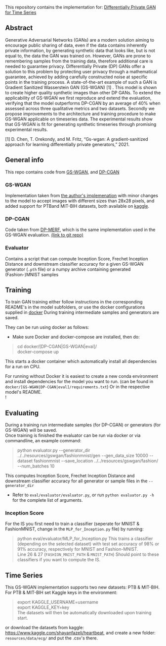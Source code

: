 This repository contains the implementation for: [Differentially Private GAN for Time Series](Differentially%20Private%20GAN%20for%20Time%20Series.pdf)

## Abstract
Generative Adversarial Networks (GANs) are a modern solution aiming to encourage public sharing of data, even if the data contains inherently private information, by generating synthetic data that looks like, but is not equal to, the data the GAN was trained on. However, GANs are prone to remembering samples from the training data, 
therefore additional care is needed to guarantee privacy. 
Differentially Private (DP) GANs offer a solution to this problem by protecting user privacy through a mathematical guarantee, achieved
by adding carefully constructed noise at specific points in the training process. A state-of-the-art 
example of such a GAN is Gradient Sanitized Wasserstein GAN (GS-WGAN) [1] . 
This model is shown to create higher quality synthetic images than other DP GANs. 
To extend the applicability of GS-WGAN we first reproduce and extend the evaluation, 
verifying that the model outperforms DP-CGAN by an average of 40\% when assessed across three
qualitative metrics and two datasets. Secondly we propose improvements to the architecture and 
training procedure to make GS-WGAN applicable on timeseries data. The experimental results show that GS-WGAN is fit for generating synthetic 
timeseries through promising experimental results.


[1] D. Chen, T. Orekondy, and M. Fritz, “Gs-wgan: A
gradient-sanitized approach for learning differentially
private generators,” 2021.

## General info
This repo contains code from [GS-WGAN](https://arxiv.org/pdf/2006.08265.pdf), and [DP-CGAN](https://arxiv.org/pdf/2001.09700.pdf) <br>

### GS-WGAN
Implementation taken from [the author's implemenation](https://github.com/DingfanChen/GS-WGAN) with minor changes to the model to accept images with different sizes than 28x28 pixels, and added support for PTBand MIT-BIH datasets, both available on [kaggle](kaggle.com/shayanfazeli/heartbeat). 

### DP-CGAN
Code taken from [DP-MERF](https://arxiv.org/abs/2002.11603), which is the same implementation used in the GS-WGAN evaluation. [(link to git repo)](https://github.com/frhrdr/dp-merf)

### Evaluator
Contains a script that can compute Inception Score, Frechet Inception Distance and downstream classifier accuracy for a given GS-WGAN generator (`.pth` file) or a numpy archive containing generated (Fashion-)MNIST samples

## Training
To train GAN training either follow instructions in the corresponding README's in the model subfolders, or use the docker configurations supplied in [docker](docker/)
During training intermediate samples and generators are saved.

They can be run using docker as follows:
* Make sure Docker and docker-compose are installed, then do:
> cd docker/[DP-CGAN|GS-WGAN|eval]/ <br>
> docker-compose up

This starts a docker container which automatically install all dependencies for a run on CPU. <br>

For running without Docker it is easiest to create a new conda environment and install dependencies for the model you want to run. (can be found in `docker/[GS-WGAN|DP-CGAN|eval]/requirements.txt`) Or in the respective model's README.
<br> ! 

## Evaluating
During a training run intermediate samples (for DP-CGAN) or generators (for GS-WGAN) will be saved.<br>
Once training is finished the evaluator can be run via docker or via commandline, an example command:
> python evaluator.py --generator_dir ../../resources/gswgan/fashionmnist/gen --gen_data_size 10000 --dataset fashionmnist --save_location ../../resources/gswgan/fashion/ --num_batches 10

This computes Inception Score, Frechet Inception Distance and downstream classifier accuracy for all generator or sample files in the `--generator_dir`
* Refer to `eval/evaluator/evaluator.py`, or run `python evaluator.py -h` for the complete list of arguments.

### Inception Score
For the IS you first need to train a classifier (seperate for MNIST & FashionMNIST, change in the `MLP_for_Inception.py` file) by running:
> python eval/evaluator/MLP_for_Inception.py
This trains a classifier (depending on the selected dataset) with test set accuracy of 98% or 91% accuracy, respectively for MNIST and Fashion-MNIST.<br>
Line 26 & 27 (`FASHION_MNIST_PATH` & `MNIST_PATH`) Should point to these classifiers if you want to compute the IS.



## Time Series
This GS-WGAN implementation supports two new datasets: PTB & MIT-BIH.
For PTB & MIT-BIH set Kaggle keys in the environment:
>export KAGGLE_USERNAME=username <br>
>export KAGGLE_KEY=key <br>
The datasets will then be automatically downloaded upon training start.

or download the datasets from kaggle: https://www.kaggle.com/shayanfazeli/heartbeat, and create a new folder: `resources/data/ecg/` and put the .csv's there.

